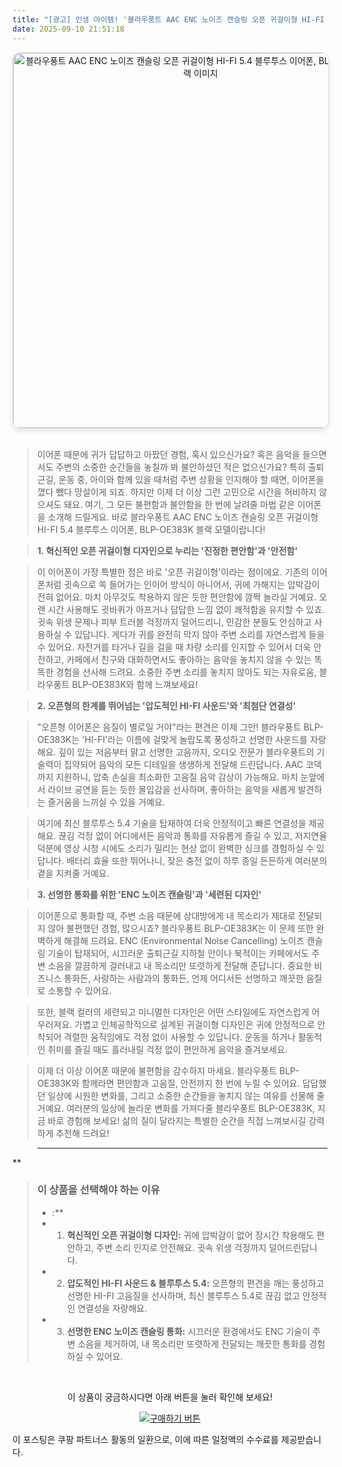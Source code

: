 ```yaml
---
title: "[광고] 인생 아이템! '블라우풍트 AAC ENC 노이즈 캔슬링 오픈 귀걸이형 HI-FI 5.4 블루투스 이어폰, BLP-OE383K, 블랙'을(를) 만나보세요."
date: 2025-09-10 21:51:18
---
```


<div align="center">
    <a href="https://link.coupang.com/re/AFFSDP?lptag=AF8916626&pageKey=8298433306&itemId=23936897970&vendorItemId=90958820204&traceid=V0-153-4e9c5990646bc0a9&clickBeacon=3bf48200-8e90-11f0-af96-ade90f631825%7E3&requestid=20250911065058062093268446&token=31850C%7CMIXED" target="_blank">
        <img src="https://ads-partners.coupang.com/image1/eJR7LPeUNx3UoNgaeJPAwwchPrIS__TDkf111hNz7Iyj3kl7o1BjBkUcEEpBY8wBp5dE2-SWCm_AXNx1r5qO6cEkGHgqwt9oBcKT5vl094c_jwhFkvvFBxYZZCGmOCB0h5t9Np8ly6LY6EtNaKUO2rA8tVIHWSlGDKf9c8mggntBfUUruOiMfqwKOfVXN6qtzpt88zRqFclnp2MziCXwtp6Md3KAc0WSNl5BfiLB4M1997qkyKQ16tB_kd-nmDDZrZOEluFxq0nc_ohauwKRDTbLCT9SWWAu" alt="블라우풍트 AAC ENC 노이즈 캔슬링 오픈 귀걸이형 HI-FI 5.4 블루투스 이어폰, BLP-OE383K, 블랙 이미지" width="600" style="max-width: 100%; height: auto; border-radius: 12px; border: 1px solid #e0e0e0; box-shadow: 0 4px 8px rgba(0,0,0,0.1);">
    </a>
</div>
<br>

> 이어폰 때문에 귀가 답답하고 아팠던 경험, 혹시 있으신가요? 혹은 음악을 들으면서도 주변의 소중한 순간들을 놓칠까 봐 불안하셨던 적은 없으신가요? 특히 출퇴근길, 운동 중, 아이와 함께 있을 때처럼 주변 상황을 인지해야 할 때면, 이어폰을 꼈다 뺐다 망설이게 되죠. 하지만 이제 더 이상 그런 고민으로 시간을 허비하지 않으셔도 돼요. 여기, 그 모든 불편함과 불안함을 한 번에 날려줄 마법 같은 이어폰을 소개해 드릴게요. 바로 블라우풍트 AAC ENC 노이즈 캔슬링 오픈 귀걸이형 HI-FI 5.4 블루투스 이어폰, BLP-OE383K 블랙 모델이랍니다!

> **1. 혁신적인 오픈 귀걸이형 디자인으로 누리는 '진정한 편안함'과 '안전함'**

> 이 이어폰이 가장 특별한 점은 바로 '오픈 귀걸이형'이라는 점이에요. 기존의 이어폰처럼 귓속으로 쏙 들어가는 인이어 방식이 아니어서, 귀에 가해지는 압박감이 전혀 없어요. 마치 아무것도 착용하지 않은 듯한 편안함에 깜짝 놀라실 거예요. 오랜 시간 사용해도 귓바퀴가 아프거나 답답한 느낌 없이 쾌적함을 유지할 수 있죠. 귓속 위생 문제나 피부 트러블 걱정까지 덜어드리니, 민감한 분들도 안심하고 사용하실 수 있답니다. 게다가 귀를 완전히 막지 않아 주변 소리를 자연스럽게 들을 수 있어요. 자전거를 타거나 길을 걸을 때 차량 소리를 인지할 수 있어서 더욱 안전하고, 카페에서 친구와 대화하면서도 좋아하는 음악을 놓치지 않을 수 있는 똑똑한 경험을 선사해 드려요. 소중한 주변 소리를 놓치지 않아도 되는 자유로움, 블라우풍트 BLP-OE383K와 함께 느껴보세요!

> **2. 오픈형의 한계를 뛰어넘는 '압도적인 HI-FI 사운드'와 '최첨단 연결성'**

> "오픈형 이어폰은 음질이 별로일 거야"라는 편견은 이제 그만! 블라우풍트 BLP-OE383K는 'HI-FI'라는 이름에 걸맞게 놀랍도록 풍성하고 선명한 사운드를 자랑해요. 깊이 있는 저음부터 맑고 선명한 고음까지, 오디오 전문가 블라우풍트의 기술력이 집약되어 음악의 모든 디테일을 생생하게 전달해 드린답니다. AAC 코덱까지 지원하니, 압축 손실을 최소화한 고음질 음악 감상이 가능해요. 마치 눈앞에서 라이브 공연을 듣는 듯한 몰입감을 선사하며, 좋아하는 음악을 새롭게 발견하는 즐거움을 느끼실 수 있을 거예요.

> 여기에 최신 블루투스 5.4 기술을 탑재하여 더욱 안정적이고 빠른 연결성을 제공해요. 끊김 걱정 없이 어디에서든 음악과 통화를 자유롭게 즐길 수 있고, 저지연율 덕분에 영상 시청 시에도 소리가 밀리는 현상 없이 완벽한 싱크를 경험하실 수 있답니다. 배터리 효율 또한 뛰어나니, 잦은 충전 없이 하루 종일 든든하게 여러분의 곁을 지켜줄 거예요.

> **3. 선명한 통화를 위한 'ENC 노이즈 캔슬링'과 '세련된 디자인'**

> 이어폰으로 통화할 때, 주변 소음 때문에 상대방에게 내 목소리가 제대로 전달되지 않아 불편했던 경험, 많으시죠? 블라우풍트 BLP-OE383K는 이 문제 또한 완벽하게 해결해 드려요. ENC (Environmental Noise Cancelling) 노이즈 캔슬링 기술이 탑재되어, 시끄러운 출퇴근길 지하철 안이나 북적이는 카페에서도 주변 소음을 깔끔하게 걸러내고 내 목소리만 또렷하게 전달해 준답니다. 중요한 비즈니스 통화든, 사랑하는 사람과의 통화든, 언제 어디서든 선명하고 깨끗한 음질로 소통할 수 있어요.

> 또한, 블랙 컬러의 세련되고 미니멀한 디자인은 어떤 스타일에도 자연스럽게 어우러져요. 가볍고 인체공학적으로 설계된 귀걸이형 디자인은 귀에 안정적으로 안착되어 격렬한 움직임에도 걱정 없이 사용할 수 있답니다. 운동을 하거나 활동적인 취미를 즐길 때도 흘러내릴 걱정 없이 편안하게 음악을 즐겨보세요.

> 이제 더 이상 이어폰 때문에 불편함을 감수하지 마세요. 블라우풍트 BLP-OE383K와 함께라면 편안함과 고음질, 안전까지 한 번에 누릴 수 있어요. 답답했던 일상에 시원한 변화를, 그리고 소중한 순간들을 놓치지 않는 여유를 선물해 줄 거예요. 여러분의 일상에 놀라운 변화를 가져다줄 블라우풍트 BLP-OE383K, 지금 바로 경험해 보세요! 삶의 질이 달라지는 특별한 순간을 직접 느껴보시길 강력하게 추천해 드려요!

> ---
**


> ### 이 상품을 선택해야 하는 이유
> - :**
> - 1.  **혁신적인 오픈 귀걸이형 디자인:** 귀에 압박감이 없어 장시간 착용해도 편안하고, 주변 소리 인지로 안전해요. 귓속 위생 걱정까지 덜어드린답니다.
> - 2.  **압도적인 HI-FI 사운드 & 블루투스 5.4:** 오픈형의 편견을 깨는 풍성하고 선명한 HI-FI 고음질을 선사하며, 최신 블루투스 5.4로 끊김 없고 안정적인 연결성을 자랑해요.
> - 3.  **선명한 ENC 노이즈 캔슬링 통화:** 시끄러운 환경에서도 ENC 기술이 주변 소음을 제거하여, 내 목소리만 또렷하게 전달되는 깨끗한 통화를 경험하실 수 있어요.


<br>

<div align="center">
  <p>이 상품이 궁금하시다면 아래 버튼을 눌러 확인해 보세요!</p>
  <a href="https://link.coupang.com/re/AFFSDP?lptag=AF8916626&pageKey=8298433306&itemId=23936897970&vendorItemId=90958820204&traceid=V0-153-4e9c5990646bc0a9&clickBeacon=3bf48200-8e90-11f0-af96-ade90f631825%7E3&requestid=20250911065058062093268446&token=31850C%7CMIXED" target="_blank">
    <img src="https://img.shields.io/badge/지금 바로 구매하기-FF5722?style=for-the-badge&logo=coupa&logoColor=white" alt="구매하기 버튼">
  </a>
</div>

이 포스팅은 쿠팡 파트너스 활동의 일환으로, 이에 따른 일정액의 수수료를 제공받습니다.
